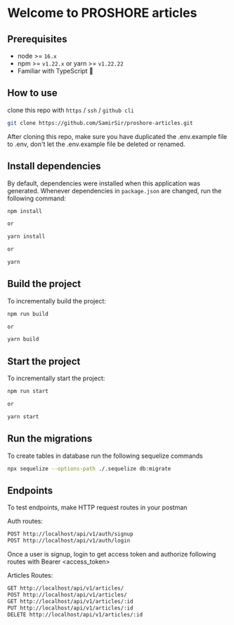 # Welcome to PROSHORE articles

## Prerequisites

- node >= `16.x`
- npm >= `v1.22.x` or yarn >= `v1.22.22`
- Familiar with TypeScript 💪

## How to use

clone this repo with `https` / `ssh` / `github cli`

```sh
git clone https://github.com/SamirSir/proshore-articles.git
```

After cloning this repo, make sure you have duplicated the .env.example file to .env, don't let the .env.example file be deleted or renamed.

## Install dependencies

By default, dependencies were installed when this application was generated.
Whenever dependencies in `package.json` are changed, run the following command:

```sh
npm install

or

yarn install

or

yarn
```

## Build the project

To incrementally build the project:

```sh
npm run build

or

yarn build
```

## Start the project

To incrementally start the project:

```sh
npm run start

or

yarn start
```

## Run the migrations

To create tables in database run the following sequelize commands

```sh
npx sequelize --options-path ./.sequelize db:migrate 
```

## Endpoints

To test endpoints, make HTTP request routes in your postman

Auth routes:
```sh
POST http://localhost/api/v1/auth/signup
POST http://localhost/api/v1/auth/login
```

Once a user is signup, login to get access token and authorize following routes with Bearer <access_token>

Articles Routes:
```sh
GET http://localhost/api/v1/articles/
POST http://localhost/api/v1/articles/
GET http://localhost/api/v1/articles/:id
PUT http://localhost/api/v1/articles/:id
DELETE http://localhost/api/v1/articles/:id
```
